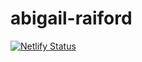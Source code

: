 # abigail-raiford

[![Netlify Status](https://api.netlify.com/api/v1/badges/622386dc-76b2-4bcf-ac07-f3b45965ae62/deploy-status)](https://app.netlify.com/sites/abigailraiford/deploys)
